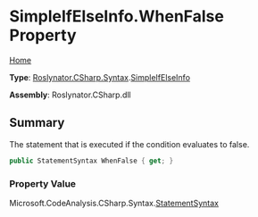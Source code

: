# SimpleIfElseInfo\.WhenFalse Property

[Home](../../../../../README.md)

**Type**: [Roslynator.CSharp.Syntax](../../README.md)\.[SimpleIfElseInfo](../README.md)

**Assembly**: Roslynator\.CSharp\.dll

## Summary

The statement that is executed if the condition evaluates to false\.

```csharp
public StatementSyntax WhenFalse { get; }
```

### Property Value

Microsoft\.CodeAnalysis\.CSharp\.Syntax\.[StatementSyntax](https://docs.microsoft.com/en-us/dotnet/api/microsoft.codeanalysis.csharp.syntax.statementsyntax)

